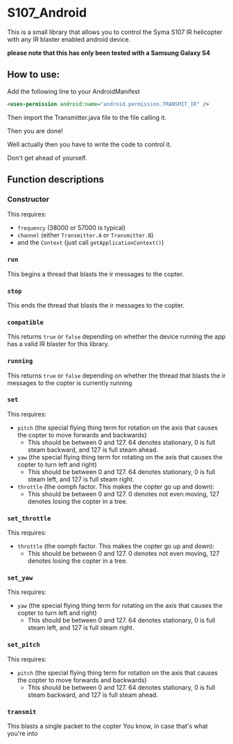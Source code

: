 # S107_Android
This is a small library that allows you to control the Syma S107 IR helicopter with any IR blaster enabled android device.

**please note that this has only been tested with a Samsung Galaxy S4**

## How to use:

Add the following line to your AndroidManifest

```XML
<uses-permission android:name="android.permission.TRANSMIT_IR" />
```

Then import the Transmitter.java file to the file calling it.

Then you are done!

Well actually then you have to write the code to control it.

Don't get ahead of yourself.

## Function descriptions

### Constructor
This requires:
* `frequency` (38000 or 57000 is typical)
* `channel` (either `Transmitter.A` or `Transmitter.B`)
* and the `Context` (just call `getApplicationContext()`)

### `run`
This begins a thread that blasts the ir messages to the copter.

### `stop`
This ends the thread that blasts the ir messages to the copter.

### `compatible`
This returns `true` or `false` depending on whether the device running the app has a valid IR blaster for this library.

### `running`
This returns `true` or `false` depending on whether the thread that blasts the ir messages to the copter is currently running

### `set`
This requires:
* `pitch` (the special flying thing term for rotation on the axis that causes the copter to move forwards and backwards)
  * This should be between 0 and 127.  64 denotes stationary, 0 is full steam backward, and 127 is full steam ahead.
* `yaw` (the special flying thing term for rotating on the axis that causes the copter to turn left and right)
  * This should be between 0 and 127.  64 denotes stationary, 0 is full steam left, and 127 is full steam right.
* `throttle` (the oomph factor. This makes the copter go up and down):
  * This should be between 0 and 127.  0 denotes not even moving, 127 denotes losing the copter in a tree.

### `set_throttle`
This requires:
* `throttle` (the oomph factor. This makes the copter go up and down):
  * This should be between 0 and 127.  0 denotes not even moving, 127 denotes losing the copter in a tree.

### `set_yaw`
This requires:
* `yaw` (the special flying thing term for rotating on the axis that causes the copter to turn left and right)
  * This should be between 0 and 127.  64 denotes stationary, 0 is full steam left, and 127 is full steam right.

### `set_pitch`
This requires:
* `pitch` (the special flying thing term for rotation on the axis that causes the copter to move forwards and backwards)
  * This should be between 0 and 127.  64 denotes stationary, 0 is full steam backward, and 127 is full steam ahead.

### `transmit`
This blasts a single packet to the copter
You know, in case that's what you're into
